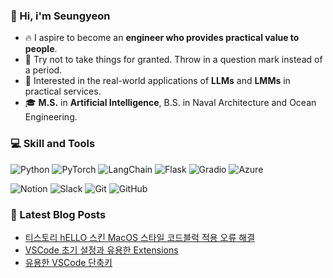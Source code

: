 
### 🙌 Hi, i'm Seungyeon
- 🔥 I aspire to become an **engineer who provides practical value to people**.
- 🤔 Try not to take things for granted. Throw in a question mark instead of a period.
- 🚀 Interested in the real-world applications of **LLMs** and **LMMs** in practical services.
- 🎓 **M.S.** in **Artificial Intelligence**, B.S. in Naval Architecture and Ocean Engineering.

### 💻 Skill and Tools
<p>
    <img alt="Python" src ="https://img.shields.io/badge/Python-3776AB?style=for-the-badge&logo=Python&logoColor=white"/>
    <img alt="PyTorch" src ="https://img.shields.io/badge/PyTorch-EE4C2C?style=for-the-badge&logo=PyTorch&logoColor=white"/>
    <img alt="LangChain" src ="https://img.shields.io/badge/LangChain-1C3C3C?style=for-the-badge&logo=LangChain&logoColor=white"/>
    <img alt="Flask" src ="https://img.shields.io/badge/Flask-000000?style=for-the-badge&logo=Flask&logoColor=white"/>
    <img alt="Gradio" src="https://img.shields.io/badge/Gradio-F97316?style=for-the-badge&logo=gradio&logoColor=white"/>
    <img alt="Azure" src ="https://img.shields.io/badge/Azure-0089D6?style=for-the-badge&logoColor=white"/>
</p>
<p>
    <img alt="Notion" src ="https://img.shields.io/badge/Notion-000000?style=for-the-badge&logo=Notion&logoColor=white"/>
    <img alt="Slack" src ="https://img.shields.io/badge/Slack-4A154B?style=for-the-badge&logo=Slack&logoColor=white"/>
    <img alt="Git" src ="https://img.shields.io/badge/Git-F05032?style=for-the-badge&logo=Git&logoColor=white"/>
    <img alt="GitHub" src ="https://img.shields.io/badge/GitHub-181717?style=for-the-badge&logo=GitHub&logoColor=white"/>
</p>

### 📕 Latest Blog Posts
<ul><li><a href='https://kairosial.tistory.com/217' target='_blank'>티스토리 hELLO 스킨 MacOS 스타일 코드블럭 적용 오류 해결</a></li><li><a href='https://kairosial.tistory.com/213' target='_blank'>VSCode 초기 설정과 유용한 Extensions</a></li><li><a href='https://kairosial.tistory.com/210' target='_blank'>유용한 VSCode 단축키</a></li></ul>